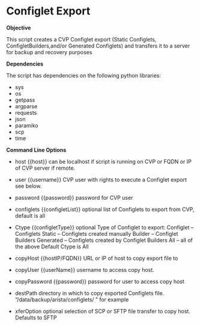 # Configlet Export

**Objective**

This script creates a CVP Configlet export (Static Configlets, ConfigletBuilders,and/or Generated Configlets) and transfers it to a server for backup and recovery purposes

**Dependencies**

The script has dependencies on the following python libraries:
 - sys
 - os
 - getpass
 - argparse
 - requests
 - json
 - paramiko
 - scp
 - time


**Command Line Options**

- host {{host}}	can be localhost if script is running on CVP or FQDN or IP of CVP server if remote.

- user {{username}}	CVP user with rights to execute a Configlet export see below.

- password {{password}}	password for CVP user

- configlets {{configletList}}	optional list of Configlets to export from CVP, default is all

- Ctype {{configletType}}	optional Type of Configlet to export:
    Configlet – Configlets
    Static – Configlets created manually
    Builder – Configlet Builders
    Generated – Configlets created by Configlet Builders
    All – all of the above
  Default Ctype is All

- copyHost {{hostIP/FQDN}}	URL or IP of host to copy export file to

- copyUser {{userName}}	username to access copy host.

- copyPassword {{password}}	password for user to access copy host

- destPath	directory in which to copy exported Configlets file.
            “/data/backup/arista/configlets/ ” for example

- xferOption	optional selection of SCP or SFTP file transfer to copy host. Defaults to SFTP
